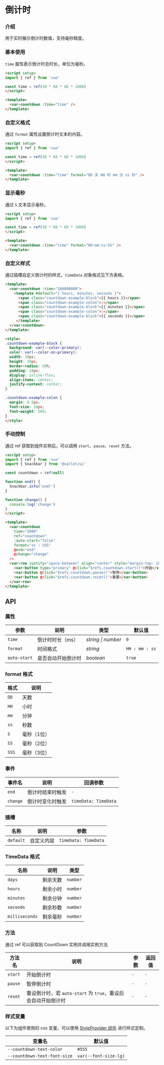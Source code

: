 # 倒计时

### 介绍

用于实时展示倒计时数值，支持毫秒精度。

### 基本使用

`time` 属性表示倒计时总时长，单位为毫秒。

```html
<script setup>
import { ref } from 'vue'

const time = ref(30 * 60 * 60 * 1000)
</script>

<template>
  <var-countdown :time="time" />
</template>
```

### 自定义格式

通过 `format` 属性设置倒计时文本的内容。

```html
<script setup>
import { ref } from 'vue'

const time = ref(30 * 60 * 60 * 1000)
</script>

<template>
  <var-countdown :time="time" format="DD 天 HH 时 mm 分 ss 秒" />
</template>
```

### 显示毫秒

通过 `S` 文本显示毫秒。

```html
<script setup>
import { ref } from 'vue'

const time = ref(30 * 60 * 60 * 1000)
</script>

<template>
  <var-countdown :time="time" format="HH:mm:ss:SS" />
</template>
```

### 自定义样式

通过插槽自定义倒计时的样式，`timeData` 对象格式见下方表格。

```html
<template>
  <var-countdown :time="108000000">
    <template #default="{ hours, minutes, seconds }">
      <span class="countdown-example-block">{{ hours }}</span>
      <span class="countdown-example-colon">:</span>
      <span class="countdown-example-block">{{ minutes }}</span>
      <span class="countdown-example-colon">:</span>
      <span class="countdown-example-block">{{ seconds }}</span>
     </template>
  </var-countdown>
</template>

<style>
.countdown-example-block {
  background: var(--color-primary);
  color: var(--color-on-primary);
  width: 30px;
  height: 30px;
  border-radius: 50%;
  padding: 18px;
  display: inline-flex;
  align-items: center;
  justify-content: center;
}

.countdown-example-colon {
  margin: 0 5px;
  font-size: 18px;
  font-weight: 500;
}
</style>
```

### 手动控制

通过 ref 获取到组件实例后，可以调用 `start`、`pause`、`reset` 方法。

```html
<script setup>
import { ref } from 'vue'
import { Snackbar } from '@varlet/ui'

const countdown = ref(null)

function end() {
  Snackbar.info('end!')
}

function change() {
  console.log('change')
}
</script>

<template>
  <var-countdown
    time="3000"
    ref="countdown"
    :auto-start="false"
    format="ss : SSS"
    @end="end"
    @change="change"
  />
  <var-row justify="space-between" align="center" style="margin-top: 10px">
    <var-button type="primary" @click="$refs.countdown.start()">开始</var-button>
    <var-button @click="$refs.countdown.pause()">暂停</var-button>
    <var-button @click="$refs.countdown.reset()">重置</var-button>
  </var-row>
</template>
```

## API

### 属性

| 参数 | 说明 | 类型 | 默认值 |
| ----- | -------------- | -------- | ---------- |
| `time` | 倒计时时长（ms）| _string \| number_ | `0` |
| `format` | 时间格式 | _string_ | `HH : mm : ss` |
| `auto-start` | 是否自动开始倒计时 | _boolean_ | `true` |

### format 格式

| 格式 | 说明 |
| -- | --- |
| `DD` | 天数 |
| `HH` | 小时 |
| `mm` | 分钟 |
| `ss` | 秒数 |
| `S` | 毫秒（1位） |
| `SS` | 毫秒（2位） |
| `SSS` | 毫秒（3位） |

### 事件

| 事件名 | 说明 | 回调参数 |
| ----- | -------------- | -------- |
| `end` | 倒计时结束时触发| `-` |
| `change` | 倒计时变化时触发| `timeData: TimeData` |

### 插槽

| 名称 | 说明 | 参数 |
| ----- | -------------- | -------- |
| `default` | 自定义内容 | `timeData: TimeData` |

### TimeData 格式

| 名称 | 说明 | 类型 |
| ---- | ------- | -------- |
| `days` | 剩余天数 | `number` |
| `hours` | 剩余小时 | `number` |
| `minutes` | 剩余分钟 | `number` |
| `seconds` | 剩余秒数 | `number` |
| `milliseconds` | 剩余毫秒 | `number` |

### 方法

通过 ref 可以获取到 CountDown 实例并调用实例方法.

| 方法名 | 说明 | 参数 | 返回值 |
| --- | --- | --- | --- |
| `start` | 开始倒计时 | `-` | `-` |
| `pause` | 暂停倒计时 | `-` | `-` |
| `reset` | 重设倒计时，若 `auto-start` 为 `true`，重设后会自动开始倒计时 | `-` | `-` |

### 样式变量

以下为组件使用的 css 变量，可以使用 [StyleProvider 组件](#/zh-CN/style-provider) 进行样式定制。

| 变量名                         | 默认值 |
|-----------------------------| --- |
| `--countdown-text-color`     | `#555`                |
| `--countdown-text-font-size` | `var(--font-size-lg)` |
